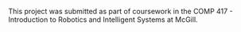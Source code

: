 This project was submitted as part of coursework in the COMP 417 - Introduction to Robotics and Intelligent Systems at McGill.
